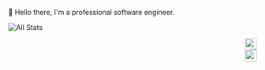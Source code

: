 🤙 Hello there, I'm a professional software engineer.

<p>
  <img style="display:inline-block;" src="https://github-readme-stats.vercel.app/api?username=rogaldh&theme=graywhite&show_icons=true&hide_title=true&count_private=true&include_all_commits=true" alt="All Stats"/>
  
  <!--<img style="display:inline-block;" src="https://github-readme-stats.vercel.app/api/top-langs/?username=rogaldh&layout=compact&theme=graywhite&hide=php" alt="Top langs"/>-->
</p>


<p align="right">
  <a href="https://gitlab.com/rogaldh" target="blank"><img alt="gitlab_rogaldh" src="https://cdn.jsdelivr.net/npm/simple-icons@4.10.0/icons/gitlab.svg" width="24px" height="24px" /></a>
  <br/>
  <a href="mailto:rogaldh@radsh.red"><img alt="mailto_rogaldh" src="https://cdn.jsdelivr.net/npm/simple-icons@4.10.0/icons/mail-dot-ru.svg" width="24px" height="24px" /></a>
</p>
